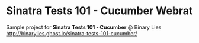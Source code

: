 # Sinatra Tests 101 - Cucumber Webrat

Sample project for __Sinatra Tests 101 - Cucumber__ @ Binary Lies
http://binarylies.ghost.io/sinatra-tests-101-cucumber/
